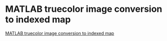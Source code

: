 # MATLAB truecolor image conversion to indexed map
[MATLAB truecolor image conversion to indexed map](https://aiwithcloud.com/2022/09/19/matlab_truecolor_image_conversion_to_indexed_map/)